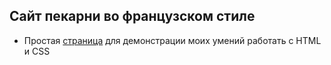 ## Сайт пекарни во французском стиле

- Простая [страница](https://polemarchru.github.io/bakery/) для демонстрации моих умений работать с HTML и CSS

